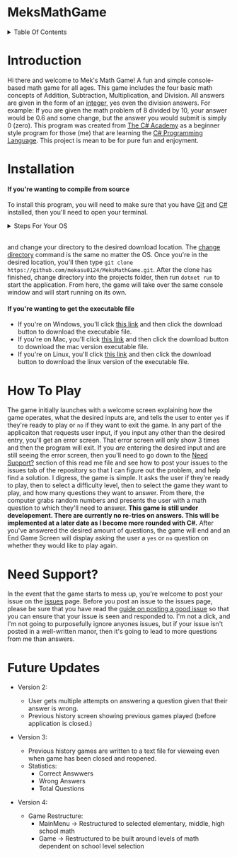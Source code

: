 # MeksMathGame

<details>
    <summary>Table Of Contents</summary>

- [Introduction](#introduction)
- [Installation](#installation)
- [How To Play](#how-to-play)
- [Need Support?](#need-support?)
- [Future Updates](#future-updates)
</details>

# Introduction

Hi there and welcome to Mek's Math Game! A fun and simple console-based math game for all ages. This game includes the four basic math concepts of Addition, Subtraction, Multiplication, and Division. All answers are given in the form of an [integer](https://www.techtarget.com/whatis/definition/integer), yes even the division answers. For example: If you are given the math problem of 8 divided by 10, your answer would be 0.6 and some change, but the answer you would submit is simply 0 (zero). This program was created from [The C# Academy](https://www.thecsharpacademy.com/#) as a beginner style program for those (me) that are learning the [C# Programming Language](https://learn.microsoft.com/en-us/dotnet/csharp/tour-of-csharp/). This project is mean to be for pure fun and enjoyment.

# Installation

#### If you're wanting to compile from source

To install this program, you will need to make sure that you have [Git](https://git-scm.com/downloads) and [C#](https://www.microsoft.com/en-us/download/details.aspx?id=7029) installed, then you'll need to open your terminal.

<details>
    <summary>Steps For Your OS</summary>

- If you're on windows, [follow these steps](https://www.computerworld.com/article/3676596/how-to-manage-and-customize-windows-terminal.html#:~:text=Launching%20Windows%20Terminal)
- If you're on mac, [follow these steps](https://support.apple.com/guide/terminal/open-or-quit-terminal-apd5265185d-f365-44cb-8b09-71a064a42125/mac#:~:text=Terminal%20for%20me-,Open%20Terminal,%2C%20then%20double-click%20Terminal.)
- If you're on linux, [follow these steps](https://www.makeuseof.com/how-to-open-terminal-in-linux/#:~:text=Use%20Keyboard%20Shortcuts%20to%20Open%20the%20Linux%20Terminal&text=If%20you%20are%20a%20fan,to%20fire%20up%20the%20terminal.)
</details><br />

and change your directory to the desired download location. The [change directory](https://www.lifewire.com/change-directories-in-command-prompt-5185508#:~:text=Type%20cmd%20into%20the%20Windows%2011%20or%20Windows%2010%20search,directory%20changes%20don%27t%20work.) command is the same no matter the OS. Once you're in the desired location, you'll then type `git clone https://github.com/mekasu0124/MeksMathGame.git`. After the clone has finished, change directory into the projects folder, then run `dotnet run` to start the application. From here, the game will take over the same console window and will start running on its own.

#### If you're wanting to get the executable file

- If you're on Windows, you'll click [this link](https://github.com/mekasu0124/MeksMathGame/blob/master/Builds/WindowsBuild/MeksMathGame.exe) and then click the download button to download the executable file.
- If you're on Mac, you'll click [this link](https://github.com/mekasu0124/MeksMathGame/blob/master/Builds/MacBuild/MeksMathGame) and then click the download button to download the mac version executable file.
- If you're on Linux, you'll click [this link](https://github.com/mekasu0124/MeksMathGame/blob/master/Builds/LinuxBuild/MeksMathGame) and then click the download button to download the linux version of the executable file.

# How To Play

The game initially launches with a welcome screen explaining how the game operates, what the desired inputs are, and tells the user to enter `yes` if they're ready to play or `no` if they want to exit the game. In any part of the applicaiton that requests user input, if you input any other than the desired entry, you'll get an error screen. That error screen will only show 3 times and then the program will exit. If you *are* entering the desired input and are still seeing the error screen, then you'll need to go down to the [Need Support?](#need-support?) section of this read me file and see how to post your issues to the issues tab of the repository so that I can figure out the problem, and help find a solution. I digress, the game is simple. It asks the user if they're ready to play, then to select a difficulty level, then to select the game they want to play, and how many questions they want to answer. From there, the computer grabs random numbers and presents the user with a math question to which they'll need to answer. **This game is still under developement. There are currently no re-tries on answers. This will be implemented at a later date as I become more rounded with C#.** After you've answered the desired amount of questions, the game will end and an End Game Screen will display asking the user a `yes` or `no` question on whether they would like to play again.

# Need Support?

In the event that the game starts to mess up, you're welcome to post your issue on the [issues](https://github.com/mekasu0124/MeksMathGame/issues) page. Before you post an issue to the issues page, please be sure that you have read the [guide on posting a good issue](https://github.com/codeforamerica/howto/blob/master/Good-GitHub-Issues.md) so that you can ensure that your issue is seen and responded to. I'm not a dick, and I'm not going to purposefully ignore anyones issues, but if your issue isn't posted in a well-written manor, then it's going to lead to more questions from me than answers.

# Future Updates

- Version 2:
    - User gets multiple attempts on answering a question given that their answer is wrong.
    - Previous history screen showing previous games played (before application is closed.)

- Version 3:
    - Previous history games are written to a text file for vieweing even when game has been closed and reopened.
    - Statistics:
        - Correct Answwers
        - Wrong Answers
        - Total Questions

- Version 4:
    - Game Restructure:
        - MainMenu -> Restructured to selected elementary, middle, high school math
        - Game -> Restructured to be built around levels of math dependent on school level selection
